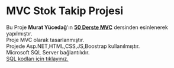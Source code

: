 # MVC Stok Takip Projesi
        
Bu Proje <strong>Murat Yücedağ</strong>'ın <strong><a href="https://www.youtube.com/playlist?list=PLKnjBHu2xXNNRPqfdZC6hNmJKOqIIpqNj" target="_blank">50 Derste MVC</a></strong> dersinden esinlenerek yapılmıştır.<br>
Proje MVC olarak tasarlanmıştır.<br>
Projede Asp.NET,HTML,CSS,JS,Boostrap kullanılmıştır.<br>
Microsoft SQL Server bağlantılıdır.<br>
<a href="https://github.com/furkankapukayaa/mvc-stok-takip/blob/main/dbStokMVC.sql">SQL kodları için tıklayınız.</a>
